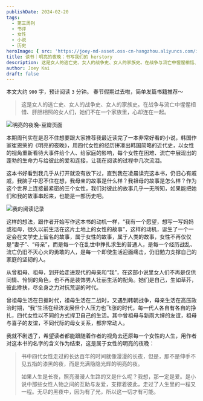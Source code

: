 ```yaml
---
publishDate: 2024-02-20
tags:
  - 第三周刊
  - 书评
  - 女性
  - 小说
  - 历史
heroImage: { src: 'https://joey-md-asset.oss-cn-hangzhou.aliyuncs.com/img/202412171938718.png', inferSize: true}
title: 读书｜明亮的夜晚：书写我们的 herstory
description: 这是女人的逃亡史、女人的战争史、女人的家族史。在战争与流亡中惺惺相惜、肝胆相照的女人们，她们不在一个家族里，心却连在一起。
author: Joey Kai
draft: false
---
```

本文大约 `900` 字，预计阅读 `3` 分钟。
春节假期过去啦，简单发篇书籍推荐～

>这是女人的逃亡史、女人的战争史、女人的家族史。在战争与流亡中惺惺相惜、肝胆相照的女人们，她们不在一个家族里，心却连在一起。

![明亮的夜晚-豆瓣页面](https://joey-md-asset.oss-cn-hangzhou.aliyuncs.com/img/202402201127401.png)

本期周刊实在是忍不住想要跟大家推荐我最近读完了一本非常好看的小说，韩国作家崔恩荣的《明亮的夜晚》，用四代女性的经历拼凑出韩国简略的近代史，以女性的视角重新看待大事件给个人、给家庭的影响，每个女性在困难、流亡中展现出的蓬勃的生命力与给彼此的爱和连接，让我在阅读的过程中几次流泪。

这本书好看到我几乎从打开就没有放下过，直到我在凌晨读完这本书，仍旧心有戚戚，我脑子中忍不住在想，我母亲的故事是什么样？我祖母的故事是怎么样？作为这个世界上连接最紧密的三个女性，我们对彼此的故事几乎一无所知，如果能把她们和我的故事串起来，也能是一部历史吧。

![我的阅读记录](https://joey-md-asset.oss-cn-hangzhou.aliyuncs.com/img/202402201125375.png)

这样的想法，跟作者开始写作这本书的动机一样，“我有一个愿望，想写一写妈妈或祖母，很久以前生活在这片土地上的女性的故事”，这样的动机，诞生了一个一定会在文学史上留名的故事，属于女性的故事，属于人类的故事，女性不再仅仅是“妻子”、“母亲”，而是每一个在乱世中挣扎求生的普通人，是每一个经历战乱、流亡仍旧不灭心火的勇敢的人，是每一个即使生活迎面痛击，仍旧勉力支撑自己的家庭的坚韧的人。

从曾祖母、祖母，到开始走进现代的母亲和“我”，在这部小说里女人们不再是仅供同情、怜悯的角色，也不再是装饰男人壮丽生活的配角。她们是自己，生如草芥，彼此搀扶，尽全身之力对抗荒诞的时代。

曾祖母生活在日据时代，祖母生活在二战时，又遇到韩朝战争，母亲生活在高压政治时期，“我”生活在经济发展但个人压力也飞涨的时代，每一代人各自有各自的挣扎，四代女性以不同的方式捍卫自己的生活。其中曾祖母与新雨大婶的友谊，祖母与喜子的友谊，不同代际的母女关系，都非常动人。

我就不剧透了，希望读者都能跟随着作者的视角去还原每一个女性的人生，用作者对这本书的名字的含义作为结束，这是属于女性的明亮的夜晚：

>书中四代女性走过的长达百年的时间就像漫漫的长夜，但是，那不是伸手不见五指的漆黑的夜，而是充满隐隐光辉的明亮的夜。
>
>如果人生是长夜，照亮漫漫人生路的又是什么呢？我想，那一定是爱。是小说中那些女性人物之间的互助与友爱，支撑着彼此，走过了人生里的一程又一程。无尽的黑夜中，因为有了光，所以这一切才有可能。